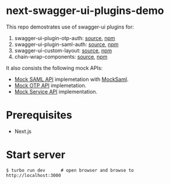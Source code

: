 # next-swagger-ui-plugins-demo

This repo demostrates use of swagger-ui plugins for:
1. swagger-ui-plugin-otp-auth: [source](/packages/swagger-ui-plugin-otp-auth), [npm](https://www.npmjs.com/package/swagger-ui-plugin-otp-auth)
2. swagger-ui-plugin-saml-auth: [source](/packages/swagger-ui-plugin-saml-auth), [npm](https://www.npmjs.com/package/swagger-ui-plugin-saml-auth)
3. swagger-ui-custom-layout: [source](/packages/swagger-ui-custom-layout), [npm](https://www.npmjs.com/package/swagger-ui-custom-layout)
4. chain-wrap-components: [source](/packages/chain-wrap-components), [npm](https://www.npmjs.com/package/chain-wrap-components)

It also consists the following mock APIs: 
- [Mock SAML API](/apps/web/src/pages/api/auth/saml) implemetation with [MockSaml](https://mocksaml.com/).
- [Mock OTP API](/apps/web/src/pages/api/auth/otp) implemetation.
- [Mock Service API](/apps/web/src/pages/api/service) implementation.

# Prerequisites

- Next.js

# Start server 

```
$ turbo run dev      # open browser and browse to http://localhost:3000
```
